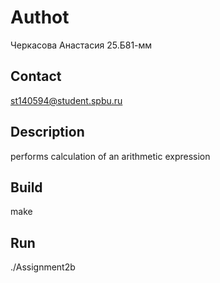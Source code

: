 # Authot
Черкасова Анастасия 25.Б81-мм
## Contact
st140594@student.spbu.ru
## Description
performs calculation of an arithmetic expression
## Build
make
## Run
./Assignment2b
